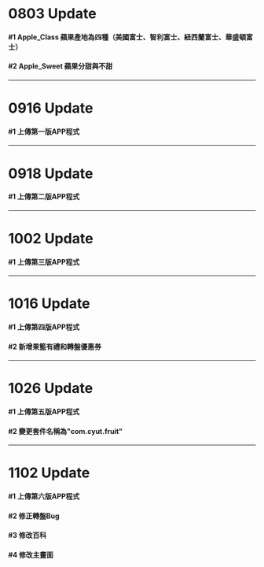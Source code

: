 # 0803 Update
####  #1 Apple_Class 蘋果產地為四種（美國富士、智利富士、紐西蘭富士、華盛頓富士）
####  #2 Apple_Sweet 蘋果分甜與不甜
---
# 0916 Update
####  #1 上傳第一版APP程式
---
# 0918 Update
####  #1 上傳第二版APP程式
---
# 1002 Update
####  #1 上傳第三版APP程式
---
# 1016 Update
####  #1 上傳第四版APP程式
####  #2 新增果籃有禮和轉盤優惠券
---
# 1026 Update
####  #1 上傳第五版APP程式
####  #2 變更套件名稱為"com.cyut.fruit"
---
# 1102 Update
####  #1 上傳第六版APP程式
####  #2 修正轉盤Bug
####  #3 修改百科
####  #4 修改主畫面
